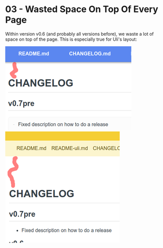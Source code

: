 03 - Wasted Space On Top Of Every Page
======================================

Within version v0.6 (and probably all versions before),
we waste a lot of space on top of the page. This is especially
true for Uli's layout:

![standard layout](standard-layout.png)   ![dp layout](dp-layout.png)
